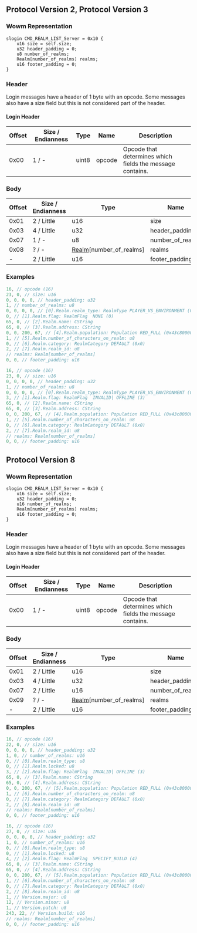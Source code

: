 ## Protocol Version 2, Protocol Version 3

### Wowm Representation
```rust,ignore
slogin CMD_REALM_LIST_Server = 0x10 {
    u16 size = self.size;
    u32 header_padding = 0;
    u8 number_of_realms;
    Realm[number_of_realms] realms;
    u16 footer_padding = 0;
}
```
### Header
Login messages have a header of 1 byte with an opcode. Some messages also have a size field but this is not considered part of the header.

#### Login Header
| Offset | Size / Endianness | Type   | Name   | Description |
| ------ | ----------------- | ------ | ------ | ----------- |
| 0x00   | 1 / -             | uint8  | opcode | Opcode that determines which fields the message contains.|
### Body
| Offset | Size / Endianness | Type | Name | Description |
| ------ | ----------------- | ---- | ---- | ----------- |
| 0x01 | 2 / Little | u16 | size |  |
| 0x03 | 4 / Little | u32 | header_padding |  |
| 0x07 | 1 / - | u8 | number_of_realms |  |
| 0x08 | ? / - | [Realm](realm.md)[number_of_realms] | realms |  |
| - | 2 / Little | u16 | footer_padding |  |
### Examples
```c
16, // opcode (16)
23, 0, // size: u16
0, 0, 0, 0, // header_padding: u32
1, // number_of_realms: u8
0, 0, 0, 0, // [0].Realm.realm_type: RealmType PLAYER_VS_ENVIRONMENT (0)
0, // [1].Realm.flag: RealmFlag  NONE (0)
65, 0, // [2].Realm.name: CString
65, 0, // [3].Realm.address: CString
0, 0, 200, 67, // [4].Realm.population: Population RED_FULL (0x43c80000)
1, // [5].Realm.number_of_characters_on_realm: u8
0, // [6].Realm.category: RealmCategory DEFAULT (0x0)
2, // [7].Realm.realm_id: u8
// realms: Realm[number_of_realms]
0, 0, // footer_padding: u16
```
```c
16, // opcode (16)
23, 0, // size: u16
0, 0, 0, 0, // header_padding: u32
1, // number_of_realms: u8
0, 0, 0, 0, // [0].Realm.realm_type: RealmType PLAYER_VS_ENVIRONMENT (0)
3, // [1].Realm.flag: RealmFlag  INVALID| OFFLINE (3)
65, 0, // [2].Realm.name: CString
65, 0, // [3].Realm.address: CString
0, 0, 200, 67, // [4].Realm.population: Population RED_FULL (0x43c80000)
1, // [5].Realm.number_of_characters_on_realm: u8
0, // [6].Realm.category: RealmCategory DEFAULT (0x0)
2, // [7].Realm.realm_id: u8
// realms: Realm[number_of_realms]
0, 0, // footer_padding: u16
```
## Protocol Version 8

### Wowm Representation
```rust,ignore
slogin CMD_REALM_LIST_Server = 0x10 {
    u16 size = self.size;
    u32 header_padding = 0;
    u16 number_of_realms;
    Realm[number_of_realms] realms;
    u16 footer_padding = 0;
}
```
### Header
Login messages have a header of 1 byte with an opcode. Some messages also have a size field but this is not considered part of the header.

#### Login Header
| Offset | Size / Endianness | Type   | Name   | Description |
| ------ | ----------------- | ------ | ------ | ----------- |
| 0x00   | 1 / -             | uint8  | opcode | Opcode that determines which fields the message contains.|
### Body
| Offset | Size / Endianness | Type | Name | Description |
| ------ | ----------------- | ---- | ---- | ----------- |
| 0x01 | 2 / Little | u16 | size |  |
| 0x03 | 4 / Little | u32 | header_padding |  |
| 0x07 | 2 / Little | u16 | number_of_realms |  |
| 0x09 | ? / - | [Realm](realm.md)[number_of_realms] | realms |  |
| - | 2 / Little | u16 | footer_padding |  |
### Examples
```c
16, // opcode (16)
22, 0, // size: u16
0, 0, 0, 0, // header_padding: u32
1, 0, // number_of_realms: u16
0, // [0].Realm.realm_type: u8
0, // [1].Realm.locked: u8
3, // [2].Realm.flag: RealmFlag  INVALID| OFFLINE (3)
65, 0, // [3].Realm.name: CString
65, 0, // [4].Realm.address: CString
0, 0, 200, 67, // [5].Realm.population: Population RED_FULL (0x43c80000)
1, // [6].Realm.number_of_characters_on_realm: u8
0, // [7].Realm.category: RealmCategory DEFAULT (0x0)
2, // [8].Realm.realm_id: u8
// realms: Realm[number_of_realms]
0, 0, // footer_padding: u16
```
```c
16, // opcode (16)
27, 0, // size: u16
0, 0, 0, 0, // header_padding: u32
1, 0, // number_of_realms: u16
0, // [0].Realm.realm_type: u8
0, // [1].Realm.locked: u8
4, // [2].Realm.flag: RealmFlag  SPECIFY_BUILD (4)
65, 0, // [3].Realm.name: CString
65, 0, // [4].Realm.address: CString
0, 0, 200, 67, // [5].Realm.population: Population RED_FULL (0x43c80000)
1, // [6].Realm.number_of_characters_on_realm: u8
0, // [7].Realm.category: RealmCategory DEFAULT (0x0)
2, // [8].Realm.realm_id: u8
1, // Version.major: u8
12, // Version.minor: u8
1, // Version.patch: u8
243, 22, // Version.build: u16
// realms: Realm[number_of_realms]
0, 0, // footer_padding: u16
```
